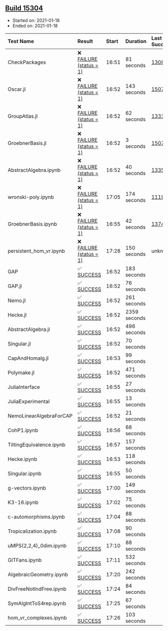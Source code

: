 ## [Build 15304](https://oscarci.mathematik.uni-kl.de/job/oscar/15304/)

* Started on: 2021-01-18
* Ended on: 2021-01-18

| Test Name    | Result | Start | Duration | Last Success | First Failure |
|:-------------|:-------|:------|:---------|:-------------|:--------------|
| CheckPackages | ❌ [FAILURE (status = 1)](https://oscarci.mathematik.uni-kl.de/job/oscar/15304/artifact/logs/build-15304/CheckPackages.log) | 16:51 | 81 seconds | [13085](https://oscarci.mathematik.uni-kl.de/job/oscar/13085/) | [13086](https://oscarci.mathematik.uni-kl.de/job/oscar/13086/) |
| Oscar.jl | ❌ [FAILURE (status = 1)](https://oscarci.mathematik.uni-kl.de/job/oscar/15304/artifact/logs/build-15304/Oscar.jl.log) | 16:52 | 143 seconds | [15079](https://oscarci.mathematik.uni-kl.de/job/oscar/15079/) | [15080](https://oscarci.mathematik.uni-kl.de/job/oscar/15080/) |
| GroupAtlas.jl | ❌ [FAILURE (status = 1)](https://oscarci.mathematik.uni-kl.de/job/oscar/15304/artifact/logs/build-15304/GroupAtlas.jl.log) | 16:52 | 62 seconds | [13311](https://oscarci.mathematik.uni-kl.de/job/oscar/13311/) | [13312](https://oscarci.mathematik.uni-kl.de/job/oscar/13312/) |
| GroebnerBasis.jl | ❌ [FAILURE (status = 1)](https://oscarci.mathematik.uni-kl.de/job/oscar/15304/artifact/logs/build-15304/GroebnerBasis.jl.log) | 16:52 | 3 seconds | [15079](https://oscarci.mathematik.uni-kl.de/job/oscar/15079/) | [15080](https://oscarci.mathematik.uni-kl.de/job/oscar/15080/) |
| AbstractAlgebra.ipynb | ❌ [FAILURE (status = 1)](https://oscarci.mathematik.uni-kl.de/job/oscar/15304/artifact/logs/build-15304/AbstractAlgebra.ipynb.log) | 16:52 | 40 seconds | [13355](https://oscarci.mathematik.uni-kl.de/job/oscar/13355/) | [13356](https://oscarci.mathematik.uni-kl.de/job/oscar/13356/) |
| wronski-poly.ipynb | ❌ [FAILURE (status = 1)](https://oscarci.mathematik.uni-kl.de/job/oscar/15304/artifact/logs/build-15304/wronski-poly.ipynb.log) | 17:05 | 174 seconds | [11192](https://oscarci.mathematik.uni-kl.de/job/oscar/11192/) | [11193](https://oscarci.mathematik.uni-kl.de/job/oscar/11193/) |
| GroebnerBasis.ipynb | ❌ [FAILURE (status = 1)](https://oscarci.mathematik.uni-kl.de/job/oscar/15304/artifact/logs/build-15304/GroebnerBasis.ipynb.log) | 16:55 | 42 seconds | [13748](https://oscarci.mathematik.uni-kl.de/job/oscar/13748/) | [13749](https://oscarci.mathematik.uni-kl.de/job/oscar/13749/) |
| persistent_hom_vr.ipynb | ❌ [FAILURE (status = 1)](https://oscarci.mathematik.uni-kl.de/job/oscar/15304/artifact/logs/build-15304/persistent_hom_vr.ipynb.log) | 17:28 | 150 seconds | unknown | unknown |
| GAP | ✅ [SUCCESS](https://oscarci.mathematik.uni-kl.de/job/oscar/15304/artifact/logs/build-15304/GAP.log) | 16:52 | 183 seconds |  |  |
| GAP.jl | ✅ [SUCCESS](https://oscarci.mathematik.uni-kl.de/job/oscar/15304/artifact/logs/build-15304/GAP.jl.log) | 16:52 | 76 seconds |  |  |
| Nemo.jl | ✅ [SUCCESS](https://oscarci.mathematik.uni-kl.de/job/oscar/15304/artifact/logs/build-15304/Nemo.jl.log) | 16:52 | 261 seconds |  |  |
| Hecke.jl | ✅ [SUCCESS](https://oscarci.mathematik.uni-kl.de/job/oscar/15304/artifact/logs/build-15304/Hecke.jl.log) | 16:52 | 2359 seconds |  |  |
| AbstractAlgebra.jl | ✅ [SUCCESS](https://oscarci.mathematik.uni-kl.de/job/oscar/15304/artifact/logs/build-15304/AbstractAlgebra.jl.log) | 16:52 | 496 seconds |  |  |
| Singular.jl | ✅ [SUCCESS](https://oscarci.mathematik.uni-kl.de/job/oscar/15304/artifact/logs/build-15304/Singular.jl.log) | 16:52 | 70 seconds |  |  |
| CapAndHomalg.jl | ✅ [SUCCESS](https://oscarci.mathematik.uni-kl.de/job/oscar/15304/artifact/logs/build-15304/CapAndHomalg.jl.log) | 16:53 | 99 seconds |  |  |
| Polymake.jl | ✅ [SUCCESS](https://oscarci.mathematik.uni-kl.de/job/oscar/15304/artifact/logs/build-15304/Polymake.jl.log) | 16:52 | 471 seconds |  |  |
| JuliaInterface | ✅ [SUCCESS](https://oscarci.mathematik.uni-kl.de/job/oscar/15304/artifact/logs/build-15304/JuliaInterface.log) | 16:55 | 27 seconds |  |  |
| JuliaExperimental | ✅ [SUCCESS](https://oscarci.mathematik.uni-kl.de/job/oscar/15304/artifact/logs/build-15304/JuliaExperimental.log) | 16:55 | 13 seconds |  |  |
| NemoLinearAlgebraForCAP | ✅ [SUCCESS](https://oscarci.mathematik.uni-kl.de/job/oscar/15304/artifact/logs/build-15304/NemoLinearAlgebraForCAP.log) | 16:52 | 21 seconds |  |  |
| CohP1.ipynb | ✅ [SUCCESS](https://oscarci.mathematik.uni-kl.de/job/oscar/15304/artifact/logs/build-15304/CohP1.ipynb.log) | 16:56 | 68 seconds |  |  |
| TiltingEquivalence.ipynb | ✅ [SUCCESS](https://oscarci.mathematik.uni-kl.de/job/oscar/15304/artifact/logs/build-15304/TiltingEquivalence.ipynb.log) | 16:57 | 157 seconds |  |  |
| Hecke.ipynb | ✅ [SUCCESS](https://oscarci.mathematik.uni-kl.de/job/oscar/15304/artifact/logs/build-15304/Hecke.ipynb.log) | 16:53 | 118 seconds |  |  |
| Singular.ipynb | ✅ [SUCCESS](https://oscarci.mathematik.uni-kl.de/job/oscar/15304/artifact/logs/build-15304/Singular.ipynb.log) | 16:55 | 50 seconds |  |  |
| g-vectors.ipynb | ✅ [SUCCESS](https://oscarci.mathematik.uni-kl.de/job/oscar/15304/artifact/logs/build-15304/g-vectors.ipynb.log) | 17:00 | 149 seconds |  |  |
| K3-16.ipynb | ✅ [SUCCESS](https://oscarci.mathematik.uni-kl.de/job/oscar/15304/artifact/logs/build-15304/K3-16.ipynb.log) | 17:02 | 75 seconds |  |  |
| c-automorphisms.ipynb | ✅ [SUCCESS](https://oscarci.mathematik.uni-kl.de/job/oscar/15304/artifact/logs/build-15304/c-automorphisms.ipynb.log) | 17:04 | 88 seconds |  |  |
| Tropicalization.ipynb | ✅ [SUCCESS](https://oscarci.mathematik.uni-kl.de/job/oscar/15304/artifact/logs/build-15304/Tropicalization.ipynb.log) | 17:08 | 90 seconds |  |  |
| uMPS(2,2,4)_0dim.ipynb | ✅ [SUCCESS](https://oscarci.mathematik.uni-kl.de/job/oscar/15304/artifact/logs/build-15304/uMPS-2-2-4-_0dim.ipynb.log) | 17:10 | 88 seconds |  |  |
| GITFans.ipynb | ✅ [SUCCESS](https://oscarci.mathematik.uni-kl.de/job/oscar/15304/artifact/logs/build-15304/GITFans.ipynb.log) | 17:11 | 532 seconds |  |  |
| AlgebraicGeometry.ipynb | ✅ [SUCCESS](https://oscarci.mathematik.uni-kl.de/job/oscar/15304/artifact/logs/build-15304/AlgebraicGeometry.ipynb.log) | 17:20 | 242 seconds |  |  |
| DivFreeNotIndFree.ipynb | ✅ [SUCCESS](https://oscarci.mathematik.uni-kl.de/job/oscar/15304/artifact/logs/build-15304/DivFreeNotIndFree.ipynb.log) | 17:24 | 84 seconds |  |  |
| SymAlgIntToS4rep.ipynb | ✅ [SUCCESS](https://oscarci.mathematik.uni-kl.de/job/oscar/15304/artifact/logs/build-15304/SymAlgIntToS4rep.ipynb.log) | 17:25 | 67 seconds |  |  |
| hom_vr_complexes.ipynb | ✅ [SUCCESS](https://oscarci.mathematik.uni-kl.de/job/oscar/15304/artifact/logs/build-15304/hom_vr_complexes.ipynb.log) | 17:26 | 103 seconds |  |  |
